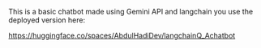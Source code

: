 This is a basic chatbot made using Gemini API and langchain you use the deployed version here:

https://huggingface.co/spaces/AbdulHadiDev/langchainQ_Achatbot
